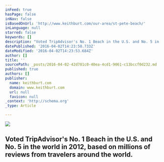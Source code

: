 ```yaml
---
inFeed: true
hasPage: false
inNav: false
isBasedOnUrl: 'http://www.keithburt.com/our-area/st-pete-beach/'
inLanguage: null
starred: false
keywords: []
description: "Voted TripAdvisor's No. 1 Beach in the U.S. and No. 5 in the world in 2012, based on millions of reviews from travelers around the world.\_"
datePublished: '2016-04-02T14:23:58.733Z'
dateModified: '2016-04-02T14:23:53.684Z'
author: []
title: ''
sourcePath: _posts/2016-04-02-42d781c0-40ea-4cd1-9061-c13bccf0d232.md
published: true
authors: []
publisher:
  name: keithburt.com
  domain: www.keithburt.com
  url: null
  favicon: null
_context: 'http://schema.org'
_type: Article

---
```

![](https://the-grid-user-content.s3-us-west-2.amazonaws.com/709a77dd-e32b-4ab3-aafc-014692c554ac.jpg)

## Voted TripAdvisor's No. 1 Beach in the U.S. and No. 5 in the world in 2012, based on millions of reviews from travelers around the world.